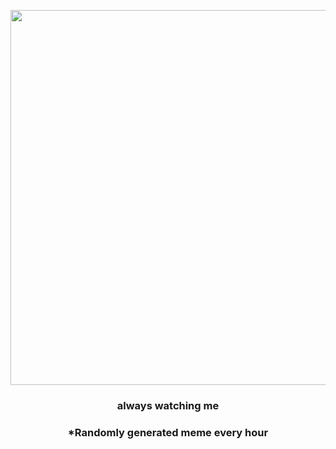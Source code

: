 <p align="center">
        <img src="https://i.redd.it/yljjwvn16cb91.gif" width="600" height="600">
        </p>
        <h3 align="center">always watching me</h3>
        <h3 align="center">*Randomly generated meme every hour</h3>
    